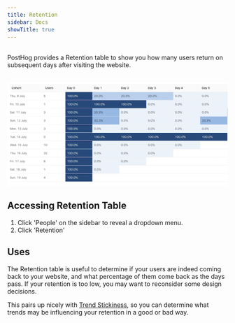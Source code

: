 ```yaml
---
title: Retention
sidebar: Docs
showTitle: true
---
```

<br>
PostHog provides a Retention table to show you how many users return on subsequent days after visiting the website.
<br>
<br>

![Retention Table](../../images/retention-table.png)


## Accessing Retention Table

1. Click 'People' on the sidebar to reveal a dropdown menu.
2. Click 'Retention'

## Uses

The Retention table is useful to determine if your users are indeed coming back to your website, and what percentage of them come back as the days pass. If your retention is too low, you may want to reconsider some design decisions. 

This pairs up nicely with [Trend Stickiness](/docs/features/trends), so you can determine what trends may be influencing your retention in a good or bad way.